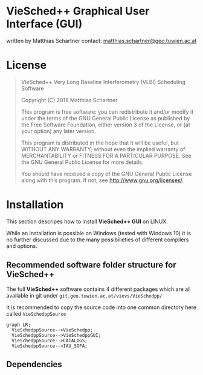 # VieSched++ Graphical User Interface (GUI)

written by Matthias Schartner
contact: matthias.schartner@geo.tuwien.ac.at

# License
> VieSched++ Very Long Baseline Interferometry (VLBI) Scheduling Software
>
> Copyright (C) 2018  Matthias Schartner
>
> This program is free software: you can redistribute it and/or modify
> it under the terms of the GNU General Public License as published by
> the Free Software Foundation, either version 3 of the License, or
> (at your option) any later version.
>
> This program is distributed in the hope that it will be useful,
> but WITHOUT ANY WARRANTY; without even the implied warranty of
> MERCHANTABILITY or FITNESS FOR A PARTICULAR PURPOSE.  See the
> GNU General Public License for more details.
>
> You should have received a copy of the GNU General Public License
> along with this program.  If not, see <http://www.gnu.org/licenses/>.

# Installation 

This section descripes how to install __VieSched++ GUI__ on LINUX. 

While an installation is possible on Windows (tested with Windows 10) it is no 
further discussed due to the many possibilieties of different compilers and options. 


## Recommended software folder structure for VieSched++

The full __VieSched++__ software contains 4 different packages which are all available in git under `git.geo.tuwien.ac.at/vievs/VieSchedpp/`

It is recommended to copy the source code into one common directory here called `VieSchedppSource`

```mermaid
graph LR;
  VieSchedppSource-->VieSchedpp;
  VieSchedppSource-->VieSchedppGUI;
  VieSchedppSource-->CATALOGS;
  VieSchedppSource-->IAU_SOFA;
```

## Dependencies


